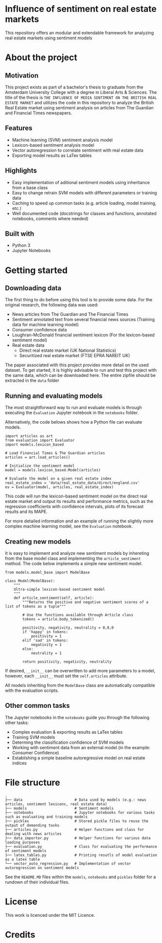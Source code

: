 # Influence of sentiment on real estate markets
This repository offers an modular and extendable framework for analyzing real estate markets using sentiment models

# About the project
## Motivation
This project exists as part of a bachelor's thesis to graduate from the Amsterdam University College with a degree in Liberal Arts & Sciences. The title of the thesis is `THE INFLUENCE OF MEDIA SENTIMENT ON THE BRITISH REAL
ESTATE MARKET` and utilizes the code in this repository to analyze the British Real Estate market using sentiment analysis on articles from The Guardian and Financial Times newspapers.

## Features
+ Machine learning (SVM) sentiment analysis model
+ Lexicon-based sentiment analysis model
+ Vector autoregression to correlate sentiment with real estate data
+ Exporting model results as LaTex tables

## Highlights
+ Easy implementation of aditional sentiment models using inheritance from a base class
+ Easy to change retrain SVM models with different parameters or training data
+ Caching to speed up common tasks (e.g. article loading, model training, etc.)
+ Well documented code (docstrings for classes and functions, annotated notebooks, comments where needed)


## Built with
+ Python 3
+ Jupyter Notebooks

# Getting started
## Downloading data
The first thing to do before using this tool is to provide some data. For the original research, the following data was used:
+ News articles from The Guardian and The Financial Times
+ Sentiment annotated text from several financial news sources (Training data for machine learning model)
+ Consumer confidence data
+ Loughran-McDonald financial sentiment lexicon (For the lexicon-based sentiment model)
+ Real estate data
    + Direct real estate market (UK National Statistics)
    + Securitized real estate market (FTSE EPRA NAREIT UK)

The paper associated with this project provides more detail on the used dataset.
To get started, it is highly advisable to run and test this project with the same data, which can be downloaded here.
The entire zipfile should be extracted in the `data` folder

## Running and evaluating models
The most straightforward way to run and evaluate models is through executing the `Evaluation` Jupyter notebook in the `notebooks` folder. 

Alternatively, the code belows shows how a Python file can evaluate models.

    import articles as art
    from evaluation import Evaluator
    import models.lexicon_based

    # Load Financial Times & The Guardian articles
    articles = art.load_articles()

    # Initialize the sentiment model
    model = models.lexicon_based.Model(articles)

    # Evaluate the model on a given real estate index
    real_estate_index = 'data/real_estate_data/direct/england.csv'
    ev = Evaluator(model, articles, real_estate_index)
This code will run the lexicon-based sentiment model on the direct real estate market and output its results and performance metrics, such as the regression coefficients with confidence intervals, plots of its forecast results and its MAPE.

For more detailed information and an example of running the slightly more complex machine learning model, see the `Evaluation` notebook.

## Creating new models
It is easy to implement and analyze new sentiment models by inhereting from the base model class and implementing the `article_sentiment` method. The code below implements a simple new sentiment model.

    from models.model_base import ModelBase

    class Model(ModelBase):
        """
        Ultra-simple lexicon-based sentiment model
        """
        def article_sentiment(self, article):
            """Returns the positive and negative sentiment scores of a list of tokens as a tuple"""

            # Use the functions available through Article class
            tokens = article.body_tokenized()

            positivity, negativity, neutrality = 0,0,0
            if 'happy' in tokens:
                positivity = 1
            elif 'sad' in tokens:
                negativity = 1
            else:
                neutrality = 1

            return positivity, negativity, neutrality

If desired, `__init__` can be overwritten to add more parameters to a model, however, each `__init__` must set the `self.articles` attribute.

All models inheriting from the `ModelBase` class are automatically compatible with the evaluation scripts.

## Other common tasks
The Jupyter notebooks in the `notebooks` guide you through the following other tasks:
+ Complex evaluation & exporting results as LaTex tables
+ Training SVM models
+ Determing the classification confidence of SVM models
+ Working with sentiment data from an external model (in the example: Consumer Confidence)
+ Establishing a simple baseline autoregressive model on real estate indices

# File structure
    .
    ├── data                        # Data used by models (e.g.: news articles, sentiment lexicons, real estate data)
    ├── models                      # Sentiment models
    ├── notebooks                   # Jupyter notebooks for various tasks such as evaluating and training models
    ├── pickles                     # Stored pickle files to reuse the output of demanding tasks 
    ├── articles.py                 # Helper functions and class for dealing with news articles
    ├── data_importer.py            # Helper functions for various data loading purposes
    ├── evaluation.py               # Class for evaluating the performance of sentiment models
    ├── latex_tables.py             # Printing resutls of model evaluation as a latex table
    └── vector_auto_regression.py   # Implementation of vector autoregression on sentiment models

See the `README.MD` files within the `models`, `notebooks` and `pickles` folder for a rundown of their individual files.

# License
This work is licenced under the MIT Licence. 
# Credits

